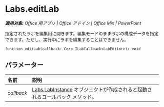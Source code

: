 
# <a name="labs.editlab"></a>Labs.editLab

 _**適用対象:** Office 用アプリ | Office アドイン | Office Mix | PowerPoint_

指定されたラボを編集用に開きます。編集モードのままラボの構成データを指定できます。ただし、実行中にラボを編集することはできません。

```
function editLab(callback: Core.ILabCallback<LabEditor>): void
```


## <a name="parameters"></a>パラメーター


|**名前**|**説明**|
|:-----|:-----|
| _callback_|[Labs.LabInstance](../../reference/office-mix/labs.labinstance.md) オブジェクトが作成されると起動されるコールバック メソッド。|
